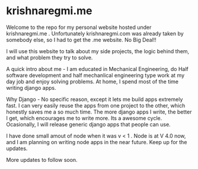 krishnaregmi.me
=================

Welcome to the repo for my personal website hosted under krishnaregmi.me .  Unfortunately krishnaregmi.com was already taken by somebody else, so I had to get the .me website. No Big Deal!!

I will use this website to talk about my side projects, the logic behind them, and what problem they try to solve. 

A quick intro about me - I am educated in Mechanical Engineering, do Half software development and half mechanlical engineering type work at my day job and enjoy solving problems. At home, I spend most of the time writing django apps.

Why Django - No specific reason, except it lets me build apps extremely fast. I can very easily reuse the apps from one project to the other, which honestly saves me a so much time. The more django apps I write, the better I get, which encourages me to write more. Its a awesome cycle. Ocasionally, I will release generic django apps that people can use. 

I have done small amout of node when it was v < 1 . Node is at V 4.0 now, and I am planning on writing node apps in the near future. Keep up for the updates. 

More updates to follow soon. 


